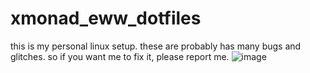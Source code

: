 # xmonad_eww_dotfiles
this is my personal linux setup. these are probably has many bugs and glitches. so  if you want me to fix it, please report me.
![image](https://github.com/Tail-R/xmonad_eww_dotfiles/assets/132870183/ce5286a3-2f4f-40b4-8d9b-c4d8c13d342c)
